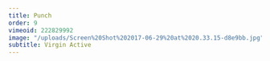 ```yaml
---
title: Punch
order: 9
vimeoid: 222829992
image: "/uploads/Screen%20Shot%202017-06-29%20at%2020.33.15-d8e9bb.jpg"
subtitle: Virgin Active
---
```


